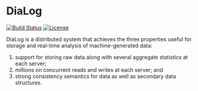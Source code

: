 # DiaLog

[![Build Status](https://amplab.cs.berkeley.edu/jenkins/job/dialog/badge/icon)](https://amplab.cs.berkeley.edu/jenkins/job/dialog/)
[![License](http://img.shields.io/:license-Apache%202-red.svg)](LICENSE)

DiaLog is a distributed system that achieves the three properties useful for storage and real-time analysis of machine-generated data: 
1. support for storing raw data along with several aggregate statistics at each server; 
2. millions on concurrent reads and writes at each server; and 
3. strong consistency semantics for data as well as secondary data structures.
